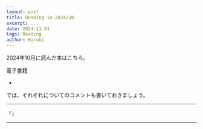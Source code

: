 ```yaml
---
layout: post
title: Reading in 2024/10
excerpt: ...
date: 2024-11-01
tags: Reading
author: Haruki
---
```


2024年10月に読んだ本はこちら。

電子書籍

* 

では、それぞれについてのコメントも書いておきましょう。


-----
『』


-----

